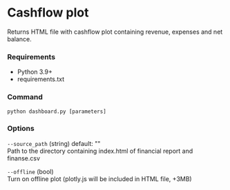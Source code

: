 # Cashflow plot
Returns HTML file with cashflow plot containing revenue, expenses and net balance. 

### Requirements
* Python 3.9+
* requirements.txt

### Command 
`python dashboard.py [parameters]`

### Options
`--source_path` (string) default: "" <br> Path to the directory containing index.html of financial report and finanse.csv <p>
`--offline` (bool) <br>Turn on offline plot (plotly.js will be included in HTML file, +3MB)<p>